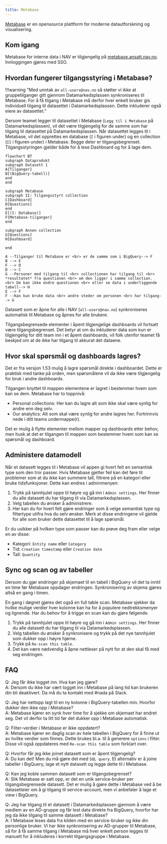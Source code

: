 ```yaml
---
title: Metabase
---
```


[Metabase](https://www.metabase.com/) er en opensource plattform for moderne datautforskning og visualisering.

## Kom igang

Metabase for interne data i NAV er tilgjengelig på [metabase.ansatt.nav.no](https://metabase.ansatt.nav.no/).
Innloggingen gjøres med SSO.

## Hvordan fungerer tilgangsstyring i Metabase?

!!!warning "Med unntak av `all-users@nav.no` så støtter vi ikke at gruppetilganger gitt gjennom Datamarkedsplassen synkroniseres til Metabase. For å få tilgang i Metabase må derfor hver enkelt bruker gis individuell tilgang til datasettet i Datamarkedsplassen. Dette inkluderer også eiere av datasettet."

Dersom teamet legger til datasettet i Metabase (`Legg til i Metabase` på Datamarkedsplassen), vil det være tilgjengelig for de samme som har tilgang til datasettet på Datamarkedsplassen.
Når datasettet legges til i Metabase, vil det opprettes en database (`I` i figuren under) og en collection (`II` i figuren under) i Metabase.
Begge deler er tilgangsbegrenset.
Tilgangsstyringen gjelder både for å lese Dashboard og for å lage dem.

````mermaid
flowchart BT
subgraph Dataprodukt
subgraph Datasett 1
A{Tilganger}
B[(BigQuery-tabell)]
end
end

subgraph Metabase
subgraph II: Tilgangsstyrt collection
C[Dashboard]
D[Questions]
end
E[(I: Database)]
F{Metabase-tilganger}
end

subgraph Annen collection
G[Questions]
H[Dashboard]

end

A --Tilganger til Metabase er <br> er de samme som i BigQuery--> F
B --> E
F --> D
D --> C
G --Personer med tilgang til <br> collectionen har tilgang til <br> *resultatet* fra questionen <br> om den ligger i samme collection. <br> De kan ikke endre questionen <br> eller se data i underliggende tabell--> H
E --> F
F --Kan kun bruke data <br> andre steder om personen <br> har tilgang--> G
````

Datasett som er åpne for alle i NAV (`all-users@nav.no`) synkroniseres automatisk til Metabase og åpnes for alle brukere.

Tilgangsbegrensede elementer i åpent tilgjengelige dashboards vil fortsatt være tilgangsbegrenset.
Det betyr at om du inkluderer data som kun er tilgjengelig for ditt team inn i et åpent dashboards, vil folk utenfor teamet få beskjed om at de ikke har tilgang til akkurat det dataene.

## Hvor skal spørsmål og dashboards lagres?
Det er fra versjon 1.53 mulig å lagre spørsmål direkte i dashboardet. Dette er praktisk med tanke på orden, men spørsmålene vil da ikke være tilgjengelig for bruk i andre dashboards.

Tilgangen knyttet til mappen elementene er lagret i bestemmer hvem som kan se dem. Metabase har to toppnivå:

- Personal collections: Her kan du lagre alt som ikke skal være synlig for andre enn deg selv.
- Our analytics: Alt som skal være synlig for andre lagres her. Fortrinnvis nede i ditt teams undermappe(r).

Det er mulig å flytte elementer mellom mapper og dashboards etter behov, men husk at det er tilgangen til mappen som bestemmer hvem som kan se spørsmål og dashboard.

## Administere datamodell
Når et datasett legges til i Metabase vil appen gi hvert felt en semantisk type som den tror passer. Hvis Metabase gjetter feil kan det føre til problemer som at du ikke kan summere tall, filtrere på en kategori eller bruke tidsfunksjoner. Dette kan endres i adminmenyen:

1. Trykk på tannhjulet oppe til høyre og gå inn i `Admin settings`. Her finner du alle datasett du har tilgang til via Datamarkedsplassen.
2. Velg tabellen du ønsker å administrere. 
3. Her kan du for hvert felt gjøre endringer som å velge semantisk type og filtertype utifra hva du selv ønsker. Merk at disse endringene vil gjelde for alle som bruker dette datasettet til å lage spørsmål. 

Er du usikker på hvilken type som passer kan du prøve deg fram eller velge en av disse:

- Kategori: `Entity name` eller `Category`
- Tid: `Creation timestamp` eller `Creation date`
- Tall: `Quantity`


## Sync og scan og av tabeller
Dersom du gjør endringer på skjemaet til en tabell i BigQuery vil det ta inntil en time før Metabase oppdager endringen. Synkronisering av skjema gjøres altså en gang i timen.

En gang i døgnet gjøres det også en full table scan. Metabase sjekker da hvilke mulige verdier hver kolonne kan ha for å populere nedtrekksmenyer og lignende. Har du behov for å trigge en scan kan du gjøre følgende.

1. Trykk på tannhjulet oppe til høyre og gå inn i `Admin settings`. Her finner du alle datasett du har tilgang til via Datamarkedsplassen.
2. Velg tabellen du ønsker å synkronisere og trykk på det nye tannhjulet som dukker opp i høyre hjørne.
3. Trykk på `Re-scan this table`.
4. Det kan være nødvendig å åpne nettleser på nytt for at den skal få med seg endringen.


## FAQ
Q: Jeg får ikke logget inn. Hva kan jeg gjøre?  
A: Dersom du ikke har vært logget inn i Metabase på lang tid kan brukeren din bli deaktivert. Da må du ta kontakt med #nada på Slack.

Q: Jeg har nettopp lagt til en ny kolonne i BigQuery-tabellen min. Hvorfor dukker den ikke opp i Metabase?  
A: Metabase kjører en synk hver time for å sjekke om skjemaet har endret seg. Det vil derfor ta litt tid før det dukker opp i Metabase automatisk.

Q: Filter-verdier i Metabase er ikke oppdatert?  
A: Metabase kjører en daglig scan av hele tabellen i BigQuery for å finne ut av hvilke verdier som finnes. Dette brukes bl.a. til å generere `options` i filter. Disse vil også oppdateres med `Re-scan this table` som forklart over.

Q: Hvorfor får jeg ikke joinet datasett som er åpent tilgjengelig?  
A: Du kan det! Men du må gjøre det med `SQL query`. Et alternativ er å joine tabeller i BigQuery, lage et nytt datasett og legge dette til i Metabase.

Q: Kan jeg koble sammen datasett som er tilgangsbegrenset?  
A: Slik Metabase er satt opp, er det en unik service-bruker per tilgangsbegrensede datasett. 
Det er mulig å gjøre dette i Metabase ved å be datasetteier om å gi tilgang til service-account, men vi anbefaler å lage et view i BigQuery. 

Q: Jeg har tilgang til et datasett i Datamarkedsplassen gjennom å være medlem av en AD-gruppe og får lest data direkte fra BigQuery, hvorfor har jeg da ikke tilgang til samme datasett i Metabase?  
A: I Metabase leses data fra kilden med en service-bruker og ikke din personlige bruker.
Vi har ikke synkronisering av AD-grupper til Metabase, så for å få samme tilgang i Metabase må hver enkelt person legges til manuelt for å inkluderes i korrekt tilgangsgruppe i Metabase.
